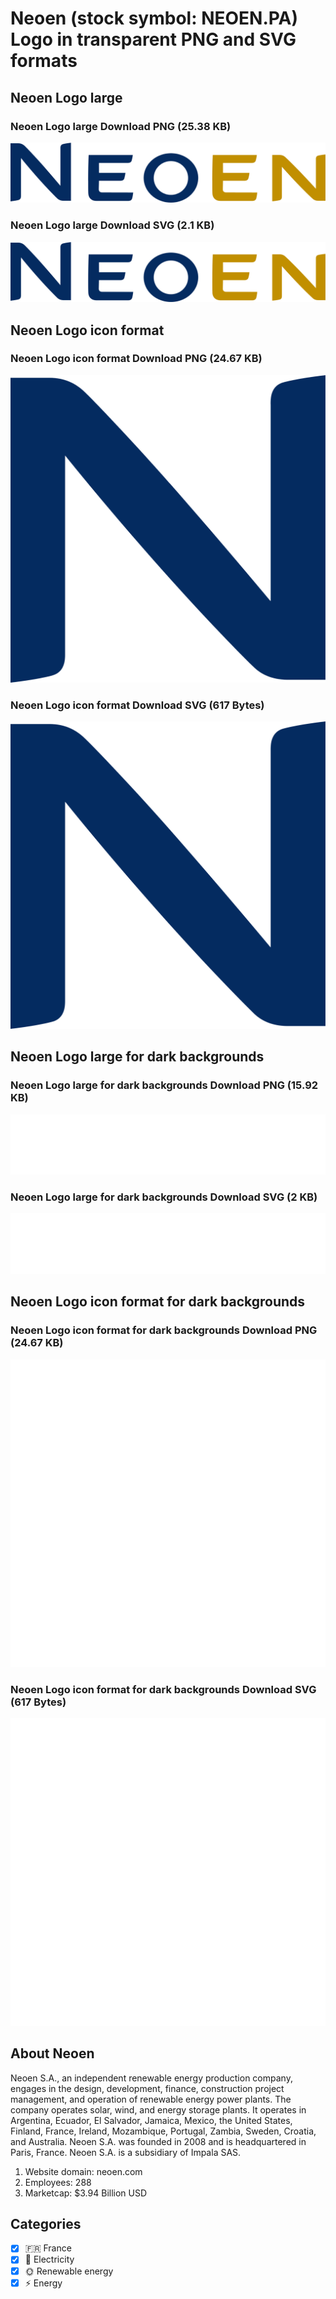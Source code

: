 # Neoen (stock symbol: NEOEN.PA) Logo in transparent PNG and SVG formats

## Neoen Logo large

### Neoen Logo large Download PNG (25.38 KB)

![Neoen Logo large Download PNG (25.38 KB)](/img/orig/NEOEN.PA_BIG-4eb0e054.png)

### Neoen Logo large Download SVG (2.1 KB)

![Neoen Logo large Download SVG (2.1 KB)](/img/orig/NEOEN.PA_BIG-d51ca1d6.svg)

## Neoen Logo icon format

### Neoen Logo icon format Download PNG (24.67 KB)

![Neoen Logo icon format Download PNG (24.67 KB)](/img/orig/NEOEN.PA-44b1219e.png)

### Neoen Logo icon format Download SVG (617 Bytes)

![Neoen Logo icon format Download SVG (617 Bytes)](/img/orig/NEOEN.PA-f92fd6f4.svg)

## Neoen Logo large for dark backgrounds

### Neoen Logo large for dark backgrounds Download PNG (15.92 KB)

![Neoen Logo large for dark backgrounds Download PNG (15.92 KB)](/img/orig/NEOEN.PA_BIG.D-a740a8a4.png)

### Neoen Logo large for dark backgrounds Download SVG (2 KB)

![Neoen Logo large for dark backgrounds Download SVG (2 KB)](/img/orig/NEOEN.PA_BIG.D-1463ab22.svg)

## Neoen Logo icon format for dark backgrounds

### Neoen Logo icon format for dark backgrounds Download PNG (24.67 KB)

![Neoen Logo icon format for dark backgrounds Download PNG (24.67 KB)](/img/orig/NEOEN.PA.D-18e1bb24.png)

### Neoen Logo icon format for dark backgrounds Download SVG (617 Bytes)

![Neoen Logo icon format for dark backgrounds Download SVG (617 Bytes)](/img/orig/NEOEN.PA.D-92a46769.svg)

## About Neoen

Neoen S.A., an independent renewable energy production company, engages in the design, development, finance, construction project management, and operation of renewable energy power plants. The company operates solar, wind, and energy storage plants. It operates in Argentina, Ecuador, El Salvador, Jamaica, Mexico, the United States, Finland, France, Ireland, Mozambique, Portugal, Zambia, Sweden, Croatia, and Australia. Neoen S.A. was founded in 2008 and is headquartered in Paris, France. Neoen S.A. is a subsidiary of Impala SAS.

1. Website domain: neoen.com
2. Employees: 288
3. Marketcap: $3.94 Billion USD


## Categories
- [x] 🇫🇷 France
- [x] 🔋 Electricity
- [x] 🌞 Renewable energy
- [x] ⚡ Energy
